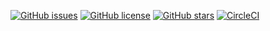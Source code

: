 [![GitHub issues](https://img.shields.io/github/issues/TimCrooker/grit)](https://github.com/TimCrooker/grit/issues)
[![GitHub license](https://img.shields.io/github/license/TimCrooker/grit)](https://github.com/TimCrooker/grit/blob/master/LICENSE)
[![GitHub stars](https://img.shields.io/github/stars/TimCrooker/grit)](https://github.com/TimCrooker/grit/stargazers)
[![CircleCI](https://circleci.com/gh/TimCrooker/grit/tree/master.svg?style=shield)](https://circleci.com/gh/TimCrooker/grit/tree/master)
